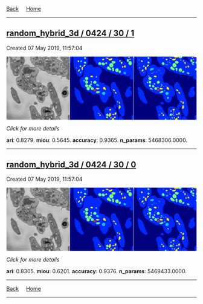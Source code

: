 
[Back](..)&nbsp;&nbsp;&nbsp;&nbsp;&nbsp;[Home](https://leapmanlab.github.io/snapshots)

---

<div class="summary"><a href="1"><h2>random_hybrid_3d / 0424 / 30 / 1</h2></a><p>Created 07 May 2019, 11:57:04
</p><a href="1"><img src="1/media/summary.png" align="center"></a><p>
<i>Click for more details</i>
</p></div>

**ari**: 0.8279. **miou**: 0.5645. **accuracy**: 0.9365. **n_params**: 5468306.0000. 

---

<div class="summary"><a href="0"><h2>random_hybrid_3d / 0424 / 30 / 0</h2></a><p>Created 07 May 2019, 11:57:04
</p><a href="0"><img src="0/media/summary.png" align="center"></a><p>
<i>Click for more details</i>
</p></div>

**ari**: 0.8305. **miou**: 0.6201. **accuracy**: 0.9376. **n_params**: 5469433.0000. 

---

[Back](..)&nbsp;&nbsp;&nbsp;&nbsp;&nbsp;[Home](https://leapmanlab.github.io/snapshots)

---